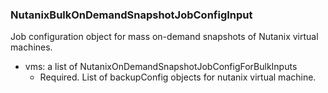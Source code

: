 ### NutanixBulkOnDemandSnapshotJobConfigInput
Job configuration object for mass on-demand snapshots of Nutanix virtual machines.

- vms: a list of NutanixOnDemandSnapshotJobConfigForBulkInputs
  - Required. List of backupConfig objects for nutanix virtual machine.
